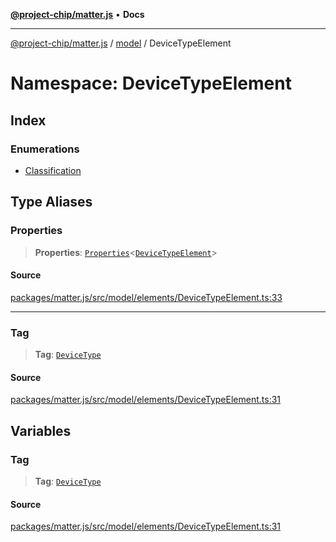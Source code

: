 [**@project-chip/matter.js**](../../../README.md) • **Docs**

***

[@project-chip/matter.js](../../../modules.md) / [model](../../README.md) / DeviceTypeElement

# Namespace: DeviceTypeElement

## Index

### Enumerations

- [Classification](enumerations/Classification.md)

## Type Aliases

### Properties

> **Properties**: [`Properties`](../BaseElement/README.md#propertiest)\<[`DeviceTypeElement`](../../interfaces/DeviceTypeElement.md)\>

#### Source

[packages/matter.js/src/model/elements/DeviceTypeElement.ts:33](https://github.com/project-chip/matter.js/blob/7a8cbb56b87d4ccf34bec5a9a95ab40a1711324f/packages/matter.js/src/model/elements/DeviceTypeElement.ts#L33)

***

### Tag

> **Tag**: [`DeviceType`](../../enumerations/ElementTag.md#devicetype)

#### Source

[packages/matter.js/src/model/elements/DeviceTypeElement.ts:31](https://github.com/project-chip/matter.js/blob/7a8cbb56b87d4ccf34bec5a9a95ab40a1711324f/packages/matter.js/src/model/elements/DeviceTypeElement.ts#L31)

## Variables

### Tag

> **Tag**: [`DeviceType`](../../enumerations/ElementTag.md#devicetype)

#### Source

[packages/matter.js/src/model/elements/DeviceTypeElement.ts:31](https://github.com/project-chip/matter.js/blob/7a8cbb56b87d4ccf34bec5a9a95ab40a1711324f/packages/matter.js/src/model/elements/DeviceTypeElement.ts#L31)
